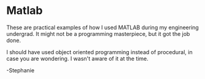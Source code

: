 # Matlab

These are practical examples of how I used MATLAB during my engineering undergrad. It might not be a programming masterpiece, but it got the job done.

I should have used object oriented programming instead of procedural, in case you are wondering. I wasn't aware of it at the time.



-Stephanie
